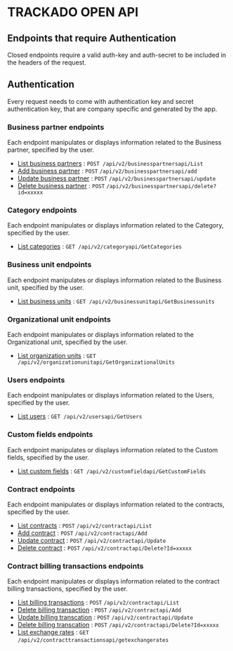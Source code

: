 # TRACKADO OPEN API

## Endpoints that require Authentication

Closed endpoints require a valid auth-key and auth-secret to be included in the headers of the
request.

## Authentication

Every request needs to come with authentication key and secret authentication key, that are company specific and generated by the app.

### Business partner endpoints

Each endpoint manipulates or displays information related to the Business partner, specified by the user.

* [List business partners](business-partners/list-business-partners.md) : `POST /api/v2/businesspartnersapi/List`
* [Add business partner](business-partners/add-business-partner.md) : `POST` `/api/v2/businesspartnersapi/add`
* [Update business partner](business-partners/update-business-partner.md) : `POST` `/api/v2/businesspartnersapi/update`
* [Delete business partner](business-partners/delete-business-partner.md) : `POST` `/api/v2/businesspartnersapi/delete?id=xxxxx`

### Category endpoints

Each endpoint manipulates or displays information related to the Category, specified by the user.

* [List categories](categories/get-categories.md) : `GET /api/v2/categoryapi/GetCategories`

### Business unit endpoints

Each endpoint manipulates or displays information related to the Business unit, specified by the user.

* [List business units](business-units/get-business-units.md) : `GET /api/v2/businessunitapi/GetBusinessunits`

### Organizational unit endpoints

Each endpoint manipulates or displays information related to the Organizational unit, specified by the user.

* [List organization units](organization-units/get-organization-units.md) : `GET /api/v2/organizationunitapi/GetOrganizationalUnits`

### Users endpoints

Each endpoint manipulates or displays information related to the Users, specified by the user.

* [List users](users/get-users.md) : `GET /api/v2/usersapi/GetUsers`

### Custom fields endpoints

Each endpoint manipulates or displays information related to the Custom fields, specified by the user.

* [List custom fields](custom-fields/get-custom-fields.md) : `GET /api/v2/customfieldapi/GetCustomFields`

### Contract endpoints

Each endpoint manipulates or displays information related to the contracts, specified by the user.

* [List contracts](contracts/list-contracts.md) : `POST` `/api/v2/contractapi/List`
* [Add contract](contracts/add-contract.md) : `POST` `/api/v2/contractapi/Add`
* [Update contract](contracts/update-contract.md) : `POST` `/api/v2/contractapi/Update`
* [Delete contract](contracts/delete-contract.md) : `POST` `/api/v2/contractapi/Delete?Id=xxxxx`

### Contract billing transactions endpoints

Each endpoint manipulates or displays information related to the contract billing transactions, specified by the user.

* [List billing transactions](transaction-billings/list-transactions.md) : `POST` `/api/v2/contractapi/List`
* [Delete billing transaction](transaction-billings/delete-transaction.md) : `POST` `/api/v2/contractapi/Add`
* [Update billing transcation](transaction-billings/update-transaction.md) : `POST` `/api/v2/contractapi/Update`
* [Delete billing transcation](transaction-billings/delete-transaction.md) : `POST` `/api/v2/contractapi/Delete?Id=xxxxx`
* [List exchange rates](transaction-billings/get-exchange-rates.md) : `GET` `/api/v2/contracttransactionsapi/getexchangerates`
